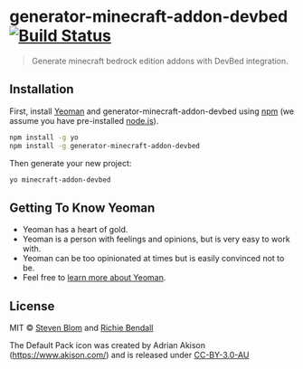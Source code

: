 # generator-minecraft-addon-devbed [![Build Status][travis-image]][travis-url]

> Generate minecraft bedrock edition addons with DevBed integration.

## Installation

First, install [Yeoman](http://yeoman.io) and generator-minecraft-addon-devbed using [npm](https://www.npmjs.com/) (we assume you have pre-installed [node.js](https://nodejs.org/)).

```bash
npm install -g yo
npm install -g generator-minecraft-addon-devbed
```

Then generate your new project:

```bash
yo minecraft-addon-devbed
```

## Getting To Know Yeoman

-   Yeoman has a heart of gold.
-   Yeoman is a person with feelings and opinions, but is very easy to work with.
-   Yeoman can be too opinionated at times but is easily convinced not to be.
-   Feel free to [learn more about Yeoman](http://yeoman.io/).

## License

MIT © [Steven Blom](http://github.com/AtomicBlom) and [Richie Bendall](https://github.com/Richienb)

The Default Pack icon was created by Adrian Akison (https://www.akison.com/) and is released under [CC-BY-3.0-AU](https://creativecommons.org/licenses/by/3.0/au/)

[travis-image]: https://img.shields.io/travis/com/Richienb/generator-minecraft-addon-devbed/master?style=for-the-badge
[travis-url]: https://travis-ci.com/Richienb/generator-minecraft-addon-devbed

